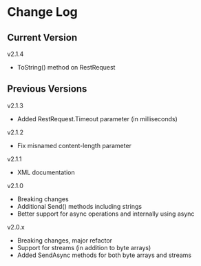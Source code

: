 # Change Log

## Current Version

v2.1.4

- ToString() method on RestRequest

## Previous Versions

v2.1.3

- Added RestRequest.Timeout parameter (in milliseconds)

v2.1.2

- Fix misnamed content-length parameter

v2.1.1

- XML documentation

v2.1.0

- Breaking changes
- Additional Send() methods including strings
- Better support for async operations and internally using async

v2.0.x

- Breaking changes, major refactor
- Support for streams (in addition to byte arrays)
- Added SendAsync methods for both byte arrays and streams


